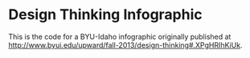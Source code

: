 # Design Thinking Infographic

This is the code for a BYU-Idaho infographic originally published at http://www.byui.edu/upward/fall-2013/design-thinking#.XPgHRIhKiUk.
